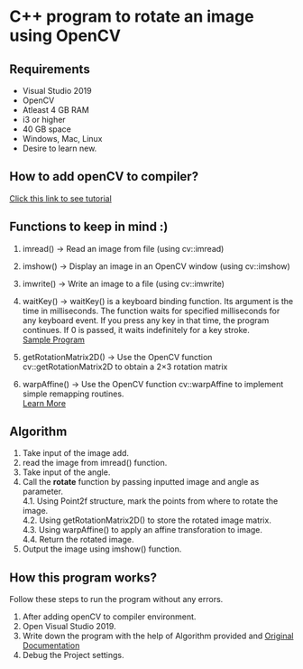 # C++ program to rotate an image using OpenCV
## Requirements 
* Visual Studio 2019
* OpenCV
* Atleast 4 GB RAM
* i3 or higher
* 40 GB space
* Windows, Mac, Linux
* Desire to learn new.
## How to add openCV to compiler?
[Click this link to see tutorial](https://github.com/akshatprogrammer/Rotate-Image-in-Cpp-using-OpenCV/blob/main/Videos/www_screencapture_com_2020-12-20_17_01.webm)
## Functions to keep in mind :)
1. imread() -> Read an image from file (using cv::imread)
2. imshow() -> Display an image in an OpenCV window (using cv::imshow)
3. imwrite() -> Write an image to a file (using cv::imwrite) 
4. waitKey() -> waitKey() is a keyboard binding function. Its argument is the time in milliseconds. The function waits for specified milliseconds for any keyboard event. If you press any key in that time, the program continues. If 0 is passed, it waits indefinitely for a key stroke. </br>
[Sample Program](https://pastebin.pl/view/9011e60d)

5. getRotationMatrix2D() -> Use the OpenCV function cv::getRotationMatrix2D to obtain a 2×3 rotation matrix
6. warpAffine() -> Use the OpenCV function cv::warpAffine to implement simple remapping routines.</br>
[Learn More](https://docs.opencv.org/3.4/d4/d61/tutorial_warp_affine.html)

## Algorithm
1. Take input of the image add.
2. read the image from imread() function.
3. Take input of the angle.
4. Call the **rotate** function by passing inputted image and angle as parameter. </br>
  4.1. Using Point2f structure, mark the points from where to rotate the image.</br>
  4.2. Using getRotationMatrix2D() to store the rotated image matrix.</br>
  4.3. Using warpAffine() to apply an affine transforation to image.</br>
  4.4. Return the rotated image.</br>
5. Output the image using imshow() function. 
## How this program works?
Follow these steps to run the program without any errors.
1. After adding openCV to compiler environment.
2. Open Visual Studio 2019.
3. Write down the program with the help of Algorithm provided and [Original Documentation](https://opencv.org/)
4. Debug the Project settings.
